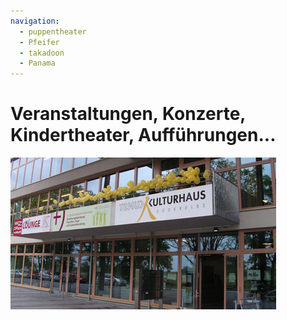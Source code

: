 ```yaml
---
navigation:
  - puppentheater
  - Pfeifer
  - takadoon
  - Panama
---
```


# Veranstaltungen, Konzerte, Kindertheater, Aufführungen...

![](/img/KH_Luftballon_web.jpg)



